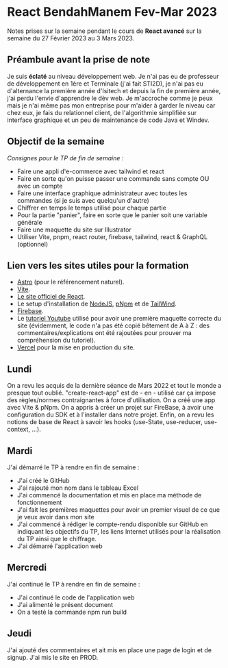 # React BendahManem Fev-Mar 2023

Notes prises sur la semaine pendant le cours de **React avancé** sur la semaine du 27 Février 2023 au 3 Mars 2023. 

## Préambule avant la prise de note

Je suis **éclaté** au niveau développement web. Je n'ai pas eu de professeur de développement en 1ère et Terminale (j'ai fait STI2D), je n'ai pas eu d'alternance la première année d'Isitech et depuis la fin de première année, j'ai perdu l'envie d'apprendre le dèv web. Je m'accroche comme je peux mais je n'ai même pas mon entreprise pour m'aider à garder le niveau car chez eux, je fais du relationnel client, de l'algorithmie simplifiée sur interface graphique et un peu de maintenance de code Java et Windev.

## Objectif de la semaine

*Consignes pour le TP de fin de semaine :*
- Faire une appli d'e-commerce avec tailwind et react
- Faire en sorte qu'on puisse passer une commande sans compte OU avec un compte
- Faire une interface graphique administrateur avec toutes les commandes (si je suis avec quelqu'un d'autre)
- Chiffrer en temps le temps utilisé pour chaque partie
- Pour la partie "panier", faire en sorte que le panier soit une variable générale
- Faire une maquette du site sur Illustrator
- Utiliser Vite, pnpm, react router, firebase, tailwind, react & GraphQL (optionnel)


## Lien vers les sites utiles pour la formation

- [Astro](https://astro.build/) (pour le référencement naturel).
- [Vite](https://vitejs.dev/).
- [Le site officiel de React](https://reactjs.org/).
- Le setup d'installation de [NodeJS](https://nodejs.org/en/download/), [pNpm](https://pnpm.io/fr/installation) et de [TailWind](https://tailwindcss.com/docs/installation).
- [Firebase](https://firebase.google.com/?gclid=CjwKCAiAxvGfBhB-EiwAMPakqqA0jsihHmEPaxnST_e0a5AjdFlDyanQ3RH37IThdeEi0hEsof1fuhoC0GcQAvD_BwE&gclsrc=aw.ds).
- Le [tutoriel Youtube](https://www.youtube.com/watch?v=lGnuiAZCjuM) utilisé pour avoir une première maquette correcte du site (évidemment, le code n'a pas été copié bêtement de A à Z : des commentaires/explications ont été rajoutées pour prouver ma compréhension du tutoriel).
- [Vercel](https://vercel.com/) pour la mise en production du site.

## Lundi

On a revu les acquis de la dernière séance de Mars 2022 et tout le monde a presque tout oublié.
"create-react-app" est de - en - utilisé car ça impose des règles/normes contraignantes à force d'utilisation.
On a créé une app avec Vite & pNpm. On a appris à créer un projet sur FireBase, à avoir une configuration du SDK et à l'installer dans notre projet. Enfin, on a revu les notions de base de React à savoir les hooks (use-State, use-reducer, use-context, ...).

## Mardi

J'ai démarré le TP à rendre en fin de semaine :
- J'ai créé le GitHub
- J'ai rajouté mon nom dans le tableau Excel
- J'ai commencé la documentation et mis en place ma méthode de fonctionnement
- J'ai fait les premières maquettes pour avoir un premier visuel de ce que je veux avoir dans mon site
- J'ai commencé à rédiger le compte-rendu disponible sur GitHub en indiquant les objectifs du TP, les liens Internet utilisés pour la réalisation du TP ainsi que le chiffrage.
- J'ai démarré l'application web

## Mercredi

J'ai continué le TP à rendre en fin de semaine :
- J'ai continué le code de l'application web
- J'ai alimenté le présent document
- On a testé la commande npm run build

## Jeudi

J'ai ajouté des commentaires et ait mis en place une page de login et de signup.
J'ai mis le site en PROD.